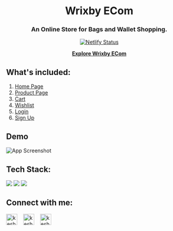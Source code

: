 <div align="center">
  
 # Wrixby ECom
  
 ### An Online Store for Bags and Wallet Shopping.
  
 [![Netlify Status](https://api.netlify.com/api/v1/badges/36ad02b6-d66b-4b21-b037-33bd2b9e34d6/deploy-status)](https://app.netlify.com/sites/wrixby-ecom/deploys)

<a href="https://wrixby-ecom.netlify.app/"><strong>Explore Wrixby ECom</strong></a>

</div>

## What's included:

1. [Home Page](https://wrixby-ecom.netlify.app/)
1. [Product Page](https://wrixby-ecom.netlify.app/product/)
1. [Cart](https://wrixby-ecom.netlify.app/cart/)
1. [Wishlist](https://wrixby-ecom.netlify.app/wishlist/)
1. [Login](https://wrixby-ecom.netlify.app/auth/login.html)
1. [Sign Up](https://wrixby-ecom.netlify.app/auth/signup.html)

## Demo

![App Screenshot](https://wrixbyui.netlify.app/assets/images/Wrixby%20ECom.png)


## Tech Stack:

![](https://img.shields.io/badge/HTML5-E34F26?style=for-the-badge&logo=html5&logoColor=white)
![](https://img.shields.io/badge/CSS3-1572B6?style=for-the-badge&logo=css3&logoColor=white)
![](https://img.shields.io/badge/JavaScript-F7DF1E?style=for-the-badge&logo=javascript&logoColor=black)


## Connect with me:

<p align="left">
    <a href="https://twitter.com/keshavkumar_in" target="blank"><img align="center" src="https://cdn2.iconfinder.com/data/icons/social-media-2285/512/1_Twitter_colored_svg-512.png" alt="keshav kumar twitter" height="30" width="30" /></a>&nbsp;&nbsp;&nbsp;
    <a href="https://linkedin.com/in/keshav-codes" target="blank"><img align="center" src="https://cdn2.iconfinder.com/data/icons/social-media-2285/512/1_Linkedin_unofficial_colored_svg-512.png" alt="keshav kumar linkedin" height="30" width="30" /></a>&nbsp;&nbsp;&nbsp;
    <a href="https://instagram.com/keshavkumar_in" target="blank"><img align="center" src="https://cdn2.iconfinder.com/data/icons/social-media-2285/512/1_Instagram_colored_svg_1-512.png" alt="keshav kumar instagram" height="30" width="30" /></a>
</p>
